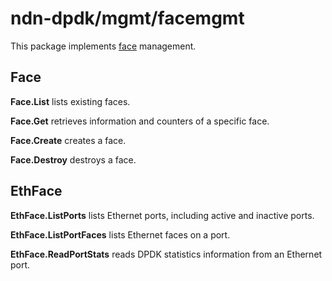 # ndn-dpdk/mgmt/facemgmt

This package implements [face](../../iface/) management.

## Face

**Face.List** lists existing faces.

**Face.Get** retrieves information and counters of a specific face.

**Face.Create** creates a face.

**Face.Destroy** destroys a face.

## EthFace

**EthFace.ListPorts** lists Ethernet ports, including active and inactive ports.

**EthFace.ListPortFaces** lists Ethernet faces on a port.

**EthFace.ReadPortStats** reads DPDK statistics information from an Ethernet port.
